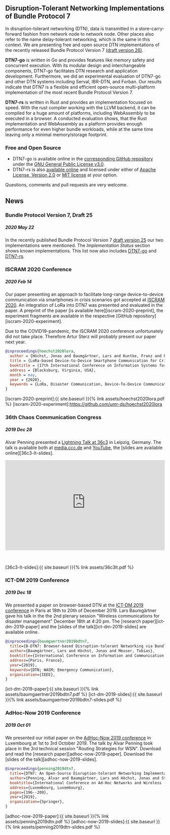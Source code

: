 ## Disruption-Tolerant Networking Implementations of Bundle Protocol 7

In disruption-tolerant networking (DTN), data is transmitted in a store-carry-forward fashion from network node to network node.
Other places also refer to the name delay-tolerant networking, which is the same in this context.
We are presenting free and open source DTN implementations of the recently released Bundle Protocol Version 7 [(draft version 26)][ietf-dtn-bpbis-26].

__DTN7-go__ is written in Go and provides features like memory safety and concurrent execution.
With its modular design and interchangeable components, DTN7-go facilitates DTN research and application development.
Furthermore, we did an experimental evaluation of DTN7-go and other DTN systems including Serval, IBR-DTN, and Forban.
Our results indicate that DTN7 is a flexible and efficient open-source multi-platform implementation of the most recent Bundle Protocol Version 7.

__DTN7-rs__ is written in Rust and provides an implementation focused on speed.
With the rust compiler working with the LLVM backend, it can be compiled for a huge amount of platforms, including WebAssembly to be executed in a browser.
A conducted evaluation shows, that the Rust implementation and WebAssembly as a platform provides enough performance for even higher bundle workloads, while at the same time leaving only a minimal memory/storage footprint.


### Free and Open Source

- DTN7-go is available online in the [corresponding GitHub repository][dtn7-go] under the [GNU General Public License v3.0][dtn7-go-gpl3].
- DTN7-rs is also [available online][dtn7-rs] and licensed under either of [Apache License, Version 2.0][dtn7-rs-apl2] or [MIT license][dtn7-rs-mit] at your option.

Questions, comments and pull requests are very welcome.


[dtn7-go]:https://github.com/dtn7/dtn7-go
[dtn7-go-gpl3]:https://github.com/dtn7/dtn7-go/blob/master/LICENSE
[dtn7-rs]:https://github.com/dtn7/dtn7-rs
[dtn7-rs-apl2]:https://github.com/dtn7/dtn7-rs/blob/master/LICENSE-APACHE
[dtn7-rs-mit]:https://github.com/dtn7/dtn7-rs/blob/master/LICENSE-MIT
[ietf-dtn-bpbis-26]:https://tools.ietf.org/html/draft-ietf-dtn-bpbis-26


## News

### Bundle Protocol Version 7, Draft 25
##### 2020 May 22

In the recently published Bundle Protocol Version 7 [draft version 25][ietf-dtn-bpbis-25] our two implementations were mentioned.
The _Implementation Status_ section shows known implementations.
This list now also includes [DTN7-go][dtn7-go] and [DTN7-rs][dtn7-rs].

[ietf-dtn-bpbis-25]:https://tools.ietf.org/html/draft-ietf-dtn-bpbis-25


### ISCRAM 2020 Conference
##### 2020 Feb 14

Our paper presenting an approach to facilitate long-range device-to-device communication via smartphones in crisis scenarios got accepted at [ISCRAM 2020][iscram-2020].
An integration of LoRa into DTN7 was presented and evaluated in the paper.
A preprint of the paper [is available here][iscram-2020-preprint], the experiment fragments are available in the respective [GitHub repository][iscram-2020-experiment].

Due to the COVID19-pandemic, the ISCRAM 2020 conference unfortunately did not take place.
Therefore Artur Sterz will probably present our paper next year.


```bibtex
@inproceedings{hoechst2020lora,
  author = {Höchst, Jonas and Baumgärtner, Lars and Kuntke, Franz and Penning, Alvar and Sterz, Artur and Freisleben, Bernd},
  title = {LoRa-based Device-to-Device Smartphone Communication for Crisis Scenarios},
  booktitle = {17th International Conference on Information Systems for Crisis Response and Management (ISCRAM 2020)},
  address = {Blacksburg, Virginia, USA},
  month = may,
  year = {2020},
  keywords = {LoRa, Disaster Communication, Device-To-Device Communication},
}
```

[iscram-2020]:https://www.drrm.fralin.vt.edu/iscram2020/index.php
[iscram-2020-preprint]:{{ site.baseurl }}{% link assets/hoechst2020lora.pdf %}
[iscram-2020-experiment]:https://github.com/umr-ds/hoechst2020lora


### 36th Chaos Communication Congress
##### 2019 Dec 28

Alvar Penning presented a [Lightning Talk at 36c3][36c3-lt] in Leipzig, Germany.
The talk is available both at [media.ccc.de][36c3-lt-media-ccc] and [YouTube][36c3-lt-youtube], the [slides are available online][36c3-lt-slides].

<style>
    .embed-container {
        position: relative;
        padding-bottom: 56.25%;
        height: 0;
        overflow: hidden;
        max-width: 100%;
    }
    .embed-container iframe, .embed-container object, .embed-container embed {
        position: absolute;
        top: 0;
        left: 0;
        width: 100%;
        height: 100%;
    }
</style>

<div class='embed-container'>
  <iframe
    src='https://www.youtube-nocookie.com/embed/ZdnXO56QR7g?start=3780'
    frameborder='0'
    allowfullscreen>
  </iframe>
</div>

<!-- Force another paragraph for more space between the news items. -->
&nbsp;

[36c3-lt]:https://events.ccc.de/congress/2019/wiki/index.php/Static:Lightning_Talks
[36c3-lt-media-ccc]:https://media.ccc.de/v/36c3-10524-lightning_talks_day_2
[36c3-lt-youtube]:https://youtu.be/ZdnXO56QR7g?t=3780
[36c3-lt-slides]:{{ site.baseurl }}{% link assets/36c3lt.pdf %}


### ICT-DM 2019 Conference
##### 2019 Dec 18

We presented a paper on browser-based DTN at the [ICT-DM 2019 conference][ict-dm-2019] in Paris at 18th to 20th of December 2019.
Lars Baumgärtner gave his talk in the the 2nd plenary session "Wireless communications for disaster management" December 18th at 4:20 pm.
The [research paper][ict-dm-2019-paper] and the [slides of the talk][ict-dm-2019-slides] are available online.

```bibtex
@inproceedings{baumgaertner2019bdtn7,
  title={B-DTN7: Browser-based Disruption-tolerant Networking via Bundle Protocol 7},
  author={Baumgärtner, Lars and Höchst, Jonas and Meuser, Tobias},
  booktitle={International Conference on Information and Communication Technologies for Disaster Management (ICT-DM'19)},
  address={Paris, France},
  year={2019},
  keywords={DTN; WASM; Emergency Communication},
  organization={IEEE},
}
```

[ict-dm-2019]:https://ict-dm2019.esiee.fr
[ict-dm-2019-paper]:{{ site.baseurl }}{% link assets/baumgaertner2019bdtn7.pdf %}
[ict-dm-2019-slides]:{{ site.baseurl }}{% link assets/baumgaertner2019bdtn7-slides.pdf %}


### AdHoc-Now 2019 Conference
##### 2019 Oct 01

We presented our initial paper on the [AdHoc-Now 2019 conference][adhoc-now-2019] in Luxembourg at 1st to 3rd October 2019.
The talk by Alvar Penning took place in the 3rd technical session "Routing Strategies for WSN".
Download and read the [research paper][adhoc-now-2019-paper].
Download the [slides of the talk][adhoc-now-2019-slides].

```bibtex
@inproceedings{penning2019dtn7,
  title={DTN7: An Open-Source Disruption-tolerant Networking Implementation of Bundle Protocol 7},
  author={Penning, Alvar and Baumgärtner, Lars and Höchst, Jonas and Sterz, Artur and Mezini, Mira and Freisleben, Bernd},
  booktitle={International Conference on Ad-Hoc Networks and Wireless (AdHoc-Now 2019)},
  address={Luxembourg, Luxembourg},
  pages={196--209},
  year={2019},
  organization={Springer},
}
```

[adhoc-now-2019]:https://www.adhocnow2019.lu/programme/programme/
[adhoc-now-2019-paper]:{{ site.baseurl }}{% link assets/penning2019dtn.pdf %}
[adhoc-now-2019-slides]:{{ site.baseurl }}{% link assets/penning2019dtn-slides.pdf %}


<!-- vim: set ts=2 ft=markdown spell: -->
